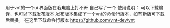 用于vnt的一个ui
界面版在我电脑上打不开
自己写了一个
使用说明：
可以下载编译，也可以下载发布版本
发布版本集成了一个vnt的命令行版本，如有新版可下载后替换。
在这里下载命令行版本
https://github.com/vnt-dev/vnt

